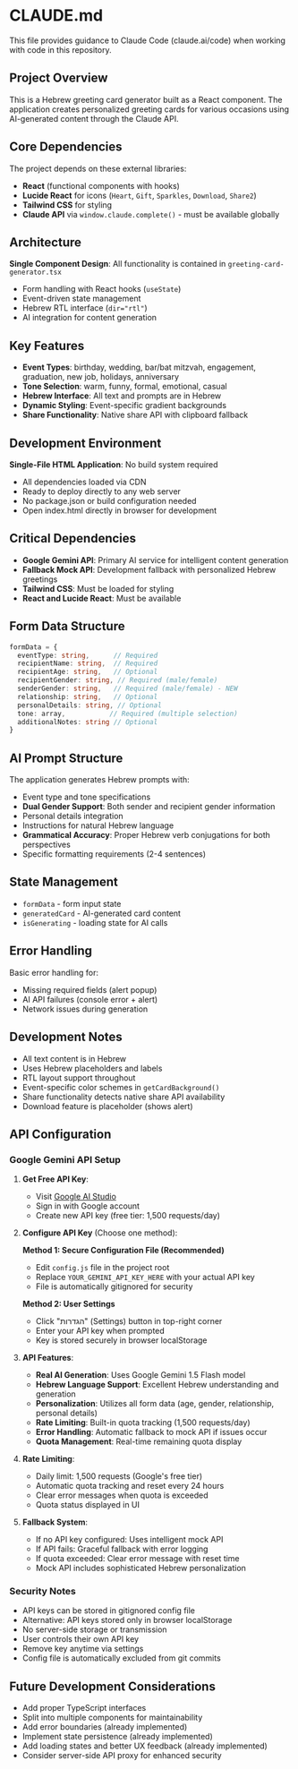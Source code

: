# CLAUDE.md

This file provides guidance to Claude Code (claude.ai/code) when working with code in this repository.

## Project Overview

This is a Hebrew greeting card generator built as a React component. The application creates personalized greeting cards for various occasions using AI-generated content through the Claude API.

## Core Dependencies

The project depends on these external libraries:
- **React** (functional components with hooks)
- **Lucide React** for icons (`Heart`, `Gift`, `Sparkles`, `Download`, `Share2`)
- **Tailwind CSS** for styling
- **Claude API** via `window.claude.complete()` - must be available globally

## Architecture

**Single Component Design**: All functionality is contained in `greeting-card-generator.tsx`
- Form handling with React hooks (`useState`)
- Event-driven state management
- Hebrew RTL interface (`dir="rtl"`)
- AI integration for content generation

## Key Features

- **Event Types**: birthday, wedding, bar/bat mitzvah, engagement, graduation, new job, holidays, anniversary
- **Tone Selection**: warm, funny, formal, emotional, casual
- **Hebrew Interface**: All text and prompts are in Hebrew
- **Dynamic Styling**: Event-specific gradient backgrounds
- **Share Functionality**: Native share API with clipboard fallback

## Development Environment

**Single-File HTML Application**: No build system required
- All dependencies loaded via CDN
- Ready to deploy directly to any web server
- No package.json or build configuration needed
- Open index.html directly in browser for development

## Critical Dependencies

- **Google Gemini API**: Primary AI service for intelligent content generation
- **Fallback Mock API**: Development fallback with personalized Hebrew greetings
- **Tailwind CSS**: Must be loaded for styling
- **React and Lucide React**: Must be available

## Form Data Structure

```typescript
formData = {
  eventType: string,      // Required
  recipientName: string,  // Required  
  recipientAge: string,   // Optional
  recipientGender: string, // Required (male/female)
  senderGender: string,   // Required (male/female) - NEW
  relationship: string,   // Optional
  personalDetails: string, // Optional
  tone: array,           // Required (multiple selection)
  additionalNotes: string // Optional
}
```

## AI Prompt Structure

The application generates Hebrew prompts with:
- Event type and tone specifications
- **Dual Gender Support**: Both sender and recipient gender information
- Personal details integration
- Instructions for natural Hebrew language
- **Grammatical Accuracy**: Proper Hebrew verb conjugations for both perspectives
- Specific formatting requirements (2-4 sentences)

## State Management

- `formData` - form input state
- `generatedCard` - AI-generated card content
- `isGenerating` - loading state for AI calls

## Error Handling

Basic error handling for:
- Missing required fields (alert popup)
- AI API failures (console error + alert)
- Network issues during generation

## Development Notes

- All text content is in Hebrew
- Uses Hebrew placeholders and labels
- RTL layout support throughout
- Event-specific color schemes in `getCardBackground()`
- Share functionality detects native share API availability
- Download feature is placeholder (shows alert)

## API Configuration

### Google Gemini API Setup

1. **Get Free API Key**:
   - Visit [Google AI Studio](https://aistudio.google.com/app/apikey)
   - Sign in with Google account
   - Create new API key (free tier: 1,500 requests/day)

2. **Configure API Key** (Choose one method):

   **Method 1: Secure Configuration File (Recommended)**
   - Edit `config.js` file in the project root
   - Replace `YOUR_GEMINI_API_KEY_HERE` with your actual API key
   - File is automatically gitignored for security

   **Method 2: User Settings**
   - Click "הגדרות" (Settings) button in top-right corner
   - Enter your API key when prompted
   - Key is stored securely in browser localStorage

3. **API Features**:
   - **Real AI Generation**: Uses Google Gemini 1.5 Flash model
   - **Hebrew Language Support**: Excellent Hebrew understanding and generation
   - **Personalization**: Utilizes all form data (age, gender, relationship, personal details)
   - **Rate Limiting**: Built-in quota tracking (1,500 requests/day)
   - **Error Handling**: Automatic fallback to mock API if issues occur
   - **Quota Management**: Real-time remaining quota display

4. **Rate Limiting**:
   - Daily limit: 1,500 requests (Google's free tier)
   - Automatic quota tracking and reset every 24 hours
   - Clear error messages when quota is exceeded
   - Quota status displayed in UI

5. **Fallback System**:
   - If no API key configured: Uses intelligent mock API
   - If API fails: Graceful fallback with error logging
   - If quota exceeded: Clear error message with reset time
   - Mock API includes sophisticated Hebrew personalization

### Security Notes

- API keys can be stored in gitignored config file
- Alternative: API keys stored only in browser localStorage
- No server-side storage or transmission
- User controls their own API key
- Remove key anytime via settings
- Config file is automatically excluded from git commits

## Future Development Considerations

- Add proper TypeScript interfaces
- Split into multiple components for maintainability
- Add error boundaries (already implemented)
- Implement state persistence (already implemented)
- Add loading states and better UX feedback (already implemented)
- Consider server-side API proxy for enhanced security